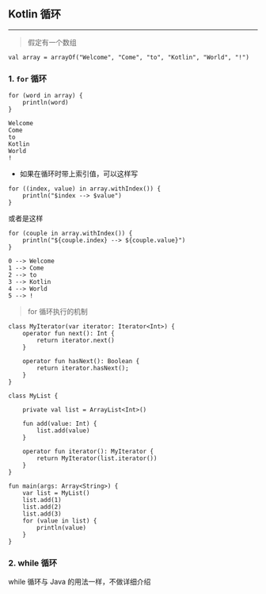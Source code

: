 ## Kotlin 循环

---

> 假定有一个数组

```
val array = arrayOf("Welcome", "Come", "to", "Kotlin", "World", "!")
```

### 1. `for` 循环

```
for (word in array) {
    println(word)
}
```

```
Welcome
Come
to
Kotlin
World
!
```
+ 如果在循环时带上索引值，可以这样写

```
for ((index, value) in array.withIndex()) {
    println("$index --> $value")
}
```

或者是这样

```
for (couple in array.withIndex()) {
    println("${couple.index} --> ${couple.value}")
}
```

```
0 --> Welcome
1 --> Come
2 --> to
3 --> Kotlin
4 --> World
5 --> !
```

> for 循环执行的机制

```
class MyIterator(var iterator: Iterator<Int>) {
    operator fun next(): Int {
        return iterator.next()
    }

    operator fun hasNext(): Boolean {
        return iterator.hasNext();
    }
}

class MyList {

    private val list = ArrayList<Int>()

    fun add(value: Int) {
        list.add(value)
    }

    operator fun iterator(): MyIterator {
        return MyIterator(list.iterator())
    }
}

fun main(args: Array<String>) {
    var list = MyList()
    list.add(1)
    list.add(2)
    list.add(3)
    for (value in list) {
        println(value)
    }
}
```

### 2. while 循环
while 循环与 Java 的用法一样，不做详细介绍
